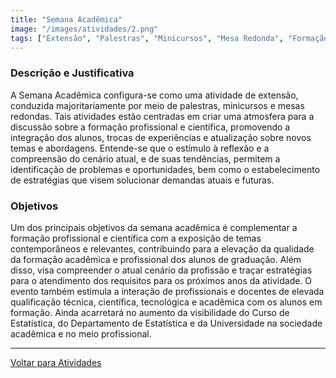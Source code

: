```yaml
---
title: "Semana Acadêmica"
image: "/images/atividades/2.png"
tags: ["Extensão", "Palestras", "Minicursos", "Mesa Redonda", "Formação Profissional Científica"]
---
```

  
### **Descrição e Justificativa**
  
A Semana Acadêmica configura-se como uma atividade de extensão, conduzida majoritariamente por meio de palestras, minicursos e mesas redondas. Tais atividades estão centradas em criar uma atmosfera para a discussão sobre a formação profissional e científica, promovendo a integração dos alunos, trocas de experiências e atualização sobre novos temas e abordagens. Entende-se que o estímulo à reflexão e a compreensão do cenário atual, e de suas tendências, permitem a identificação de problemas e oportunidades, bem como o estabelecimento de estratégias que visem solucionar demandas atuais e futuras.

### **Objetivos**

Um dos principais objetivos da semana acadêmica é complementar a formação profissional e científica com a exposição de temas contemporâneos e relevantes, contribuindo para a elevação da qualidade da formação acadêmica e profissional dos alunos de graduação. Além disso, visa compreender o atual cenário da profissão e traçar estratégias para o atendimento dos requisitos para os próximos anos da atividade. O evento também estimula a interação de profissionais e docentes de elevada qualificação técnica, científica, tecnológica e acadêmica com os alunos em formação. Ainda acarretará no aumento da visibilidade do Curso de Estatística, do Departamento de Estatística e da Universidade na sociedade acadêmica e no meio profissional.

---
[Voltar para Atividades](/atividades/)
